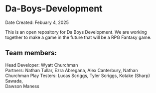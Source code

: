 # Da-Boys-Development

Date Created: Febuary 4, 2025

This is an open repository for Da Boys Development. We are working together to make a game in the future that will be a RPG Fantasy game.

## Team members:
  Head Developer:   Wyatt Churchman  
  Partners:         Nathan Tullar, 
                    Ezra Abregana, 
                    Alex Canterbury, 
                    Nathan Churchman
  Play Testers:     Lucas Scriggs, 
                    Tyler Scriggs, 
                    Kotake (Sharp) Sawada,  
                    Dawson Maness
                    
